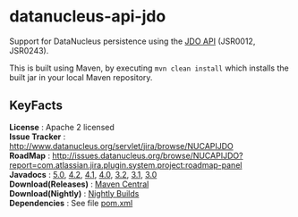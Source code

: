 # datanucleus-api-jdo

Support for DataNucleus persistence using the [JDO API](http://db.apache.org/jdo) (JSR0012, JSR0243).

This is built using Maven, by executing `mvn clean install` which installs the built jar in your local Maven repository.


## KeyFacts

__License__ : Apache 2 licensed  
__Issue Tracker__ : http://www.datanucleus.org/servlet/jira/browse/NUCAPIJDO  
__RoadMap__ : http://issues.datanucleus.org/browse/NUCAPIJDO?report=com.atlassian.jira.plugin.system.project:roadmap-panel  
__Javadocs__ : [5.0](http://www.datanucleus.org/javadocs/api.jdo/5.0/), [4.2](http://www.datanucleus.org/javadocs/api.jdo/4.2/), [4.1](http://www.datanucleus.org/javadocs/api.jdo/4.1/), [4.0](http://www.datanucleus.org/javadocs/api.jdo/4.0/), [3.2](http://www.datanucleus.org/javadocs/api.jdo/3.2/), [3.1](http://www.datanucleus.org/javadocs/api.jdo/3.1/), [3.0](http://www.datanucleus.org/javadocs/api.jdo/3.0/)  
__Download(Releases)__ : [Maven Central](http://central.maven.org/maven2/org/datanucleus/datanucleus-api-jdo)  
__Download(Nightly)__ : [Nightly Builds](http://www.datanucleus.org/downloads/maven2-nightly/org/datanucleus/datanucleus-api-jdo)  
__Dependencies__ : See file [pom.xml](pom.xml)  
